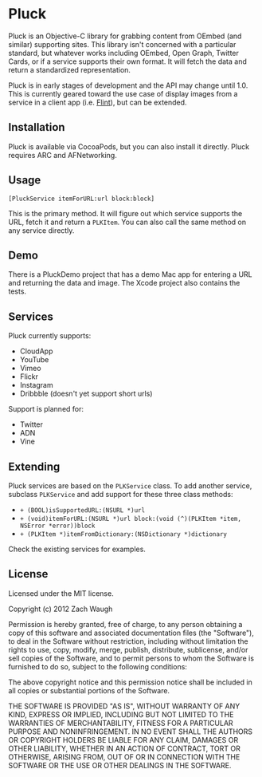 # Pluck

Pluck is an Objective-C library for grabbing content from OEmbed (and similar) supporting sites. This library isn't concerned with a particular standard, but whatever works including OEmbed, Open Graph, Twitter Cards, or if a service supports their own format. It will fetch the data and return a standardized representation.

Pluck is in early stages of development and the API may change until 1.0. This is currently geared toward the use case of display images from a service in a client app (i.e. [Flint](http://giantcomet.com/flint)), but can be extended.

## Installation

Pluck is available via CocoaPods, but you can also install it directly. Pluck requires ARC and AFNetworking. 

## Usage

`[PluckService itemForURL:url block:block]`

This is the primary method. It will figure out which service supports the URL, fetch it and return a `PLKItem`. You can also call the same method on any service directly.


## Demo

There is a PluckDemo project that has a demo Mac app for entering a URL and returning the data and image. The Xcode project also contains the tests.


## Services

Pluck currently supports:
- CloudApp
- YouTube
- Vimeo
- Flickr
- Instagram
- Dribbble (doesn't yet support short urls)

Support is planned for:
- Twitter
- ADN
- Vine

## Extending

Pluck services are based on the `PLKService` class. To add another service, subclass `PLKService` and add support for these three class methods:

- `+ (BOOL)isSupportedURL:(NSURL *)url`
- `+ (void)itemForURL:(NSURL *)url block:(void (^)(PLKItem *item, NSError *error))block`
- `+ (PLKItem *)itemFromDictionary:(NSDictionary *)dictionary`

Check the existing services for examples.

## License

Licensed under the MIT license.

Copyright (c) 2012 Zach Waugh

Permission is hereby granted, free of charge, to any person obtaining a copy of this software and associated documentation files (the "Software"), to deal in the Software without restriction, including without limitation the rights to use, copy, modify, merge, publish, distribute, sublicense, and/or sell copies of the Software, and to permit persons to whom the Software is furnished to do so, subject to the following conditions:

The above copyright notice and this permission notice shall be included in all copies or substantial portions of the Software.

THE SOFTWARE IS PROVIDED "AS IS", WITHOUT WARRANTY OF ANY KIND, EXPRESS OR IMPLIED, INCLUDING BUT NOT LIMITED TO THE WARRANTIES OF MERCHANTABILITY, FITNESS FOR A PARTICULAR PURPOSE AND NONINFRINGEMENT. IN NO EVENT SHALL THE AUTHORS OR COPYRIGHT HOLDERS BE LIABLE FOR ANY CLAIM, DAMAGES OR OTHER LIABILITY, WHETHER IN AN ACTION OF CONTRACT, TORT OR OTHERWISE, ARISING FROM, OUT OF OR IN CONNECTION WITH THE SOFTWARE OR THE USE OR OTHER DEALINGS IN THE SOFTWARE.